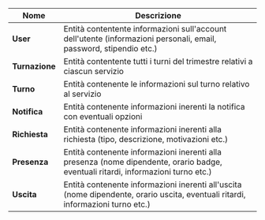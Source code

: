 | Nome | Descrizione |
| ---- | ----------- | 
| **User** | Entità contentente informazioni sull'account dell'utente (informazioni personali, email, password, stipendio etc.)
| **Turnazione** | Entità contentente tutti i turni del trimestre relativi a ciascun servizio
| **Turno** | Entità contenente le informazioni sul turno relativo al servizio
| **Notifica** | Entità contenente informazioni inerenti la notifica con eventuali opzioni 
| **Richiesta** | Entità contenente informazioni inerenti alla richiesta (tipo, descrizione, motivazioni etc.)
| **Presenza** | Entità contenente informazioni inerenti alla presenza (nome dipendente, orario badge, eventuali ritardi, informazioni turno etc.) 
| **Uscita** | Entità contenente informazioni inerenti all'uscita (nome dipendente, orario uscita, eventuali ritardi, informazioni turno etc.) 